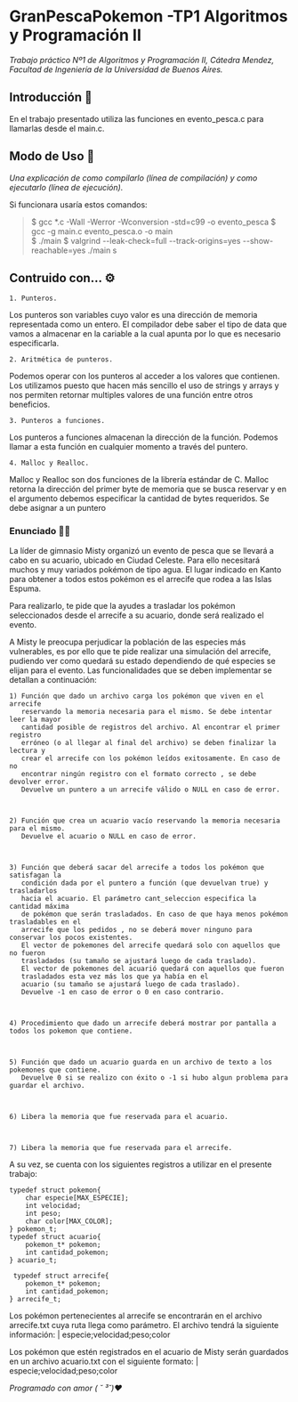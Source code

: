 # GranPescaPokemon -TP1 Algoritmos y Programación II

_Trabajo práctico Nº1 de Algoritmos y Programación II, Cátedra Mendez, Facultad de Ingeniería de la Universidad de Buenos Aires._


## Introducción 🚀 

En el trabajo presentado utiliza las funciones en evento_pesca.c para llamarlas desde el main.c.

## Modo de Uso 📝

_Una explicación de como compilarlo (línea de compilación) y como ejecutarlo (línea de ejecución)._

Si funcionara usaría estos comandos:

> $ gcc *.c -Wall -Werror -Wconversion -std=c99 -o evento_pesca
> $ gcc -g main.c evento_pesca.o -o main                
> $ ./main
> $ valgrind --leak-check=full --track-origins=yes --show-reachable=yes ./main
s

## Contruido con... ⚙

    1. Punteros.

Los punteros son variables cuyo valor es una dirección de memoria representada como un entero. El compilador debe saber el tipo de data que vamos a almacenar en la cariable a la cual apunta por lo que es necesario especificarla.

    2. Aritmética de punteros.

Podemos operar con los punteros al acceder a los valores que contienen. Los utilizamos puesto que hacen más sencillo el uso de strings y arrays y nos permiten retornar multiples valores de una función entre otros beneficios.

    3. Punteros a funciones.

Los punteros a funciones almacenan la dirección de la función. Podemos llamar a esta función en cualquier momento a través del puntero.

    4. Malloc y Realloc.

Malloc y Realloc son dos funciones de la librería estándar de C.
Malloc retorna la dirección del primer byte de memoria que se busca reservar y en el argumento debemos especificar la cantidad de bytes requeridos. Se debe asignar a un puntero

### Enunciado 👩‍💻

La líder de gimnasio Misty organizó un evento de pesca que se llevará a cabo en su acuario, ubicado en Ciudad Celeste.
Para ello necesitará muchos y muy variados pokémon de tipo agua. El lugar indicado en Kanto para obtener a todos
estos pokémon es el arrecife que rodea a las Islas Espuma.

Para realizarlo, te pide que la ayudes a trasladar los pokémon seleccionados desde el arrecife a su acuario, donde será
realizado el evento.

A Misty le preocupa perjudicar la población de las especies más vulnerables, es por ello que te pide realizar una simulación
del arrecife, pudiendo ver como quedará su estado dependiendo de qué especies se elijan para el evento.
Las funcionalidades que se deben implementar se detallan a continuación:

    1) Función que dado un archivo carga los pokémon que viven en el arrecife
       reservando la memoria necesaria para el mismo. Se debe intentar leer la mayor
       cantidad posible de registros del archivo. Al encontrar el primer registro
       erróneo (o al llegar al final del archivo) se deben finalizar la lectura y
       crear el arrecife con los pokémon leídos exitosamente. En caso de no
       encontrar ningún registro con el formato correcto , se debe devolver error.
       Devuelve un puntero a un arrecife válido o NULL en caso de error.



    2) Función que crea un acuario vacío reservando la memoria necesaria para el mismo.
       Devuelve el acuario o NULL en caso de error.



    3) Función que deberá sacar del arrecife a todos los pokémon que satisfagan la
       condición dada por el puntero a función (que devuelvan true) y trasladarlos
       hacia el acuario. El parámetro cant_seleccion especifica la cantidad máxima
       de pokémon que serán trasladados. En caso de que haya menos pokémon trasladables en el
       arrecife que los pedidos , no se deberá mover ninguno para conservar los pocos existentes.
       El vector de pokemones del arrecife quedará solo con aquellos que no fueron
       trasladados (su tamaño se ajustará luego de cada traslado).
       El vector de pokemones del acuarió quedará con aquellos que fueron
       trasladados esta vez más los que ya había en el
       acuario (su tamaño se ajustará luego de cada traslado).
       Devuelve -1 en caso de error o 0 en caso contrario.



    4) Procedimiento que dado un arrecife deberá mostrar por pantalla a todos los pokemon que contiene.



    5) Función que dado un acuario guarda en un archivo de texto a los pokemones que contiene.
       Devuelve 0 si se realizo con éxito o -1 si hubo algun problema para guardar el archivo.



    6) Libera la memoria que fue reservada para el acuario.
    


    7) Libera la memoria que fue reservada para el arrecife.



A su vez, se cuenta con los siguientes registros a utilizar en el presente trabajo:

```
typedef struct pokemon{          
    char especie[MAX_ESPECIE];   
    int velocidad;               
    int peso;                    
    char color[MAX_COLOR];       
} pokemon_t;                     
typedef struct acuario{          
    pokemon_t* pokemon;          
    int cantidad_pokemon;        
} acuario_t;                     
                                 
 typedef struct arrecife{        
    pokemon_t* pokemon;          
    int cantidad_pokemon;        
} arrecife_t;                    
```

Los pokémon pertenecientes al arrecife se encontrarán en el archivo arrecife.txt cuya ruta llega como parámetro.
El archivo tendrá la siguiente información:
    | especie;velocidad;peso;color

Los pokémon que estén registrados en el acuario de Misty serán guardados en un archivo acuario.txt con el siguiente
formato:
    | especie;velocidad;peso;color





_Programado con amor ( ˘ ³˘)♥_